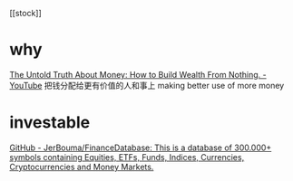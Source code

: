 [[stock]]
# why
[The Untold Truth About Money: How to Build Wealth From Nothing. - YouTube](https://www.youtube.com/watch?v=6mRbDEtDoyA)
把钱分配给更有价值的人和事上
making better use of more money
# investable
[GitHub - JerBouma/FinanceDatabase: This is a database of 300.000+ symbols containing Equities, ETFs, Funds, Indices, Currencies, Cryptocurrencies and Money Markets.](https://github.com/JerBouma/FinanceDatabase)
